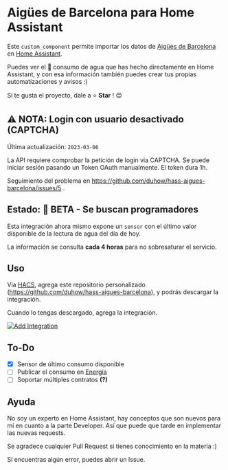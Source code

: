 # Aigües de Barcelona para Home Assistant

Este `custom_component` permite importar los datos de [Aigües de Barcelona](https://www.aiguesdebarcelona.cat/) en [Home Assistant](https://www.home-assistant.io/).

Puedes ver el 🚰 consumo de agua que has hecho directamente en Home Assistant, y con esa información también puedes crear tus propias automatizaciones y avisos :)

Si te gusta el proyecto, dale a ⭐ **Star** ! 😊

## :warning: NOTA: Login con usuario desactivado (CAPTCHA)

Última actualización: `2023-03-06`

La API requiere comprobar la petición de login via CAPTCHA.
Se puede iniciar sesión pasando un Token OAuth manualmente.
El token dura 1h.

Seguimiento del problema en https://github.com/duhow/hass-aigues-barcelona/issues/5 .

## Estado: 🔧 BETA - Se buscan programadores

Esta integración ahora mismo expone un `sensor` con el último valor disponible de la lectura de agua del día de hoy.

La información se consulta **cada 4 horas** para no sobresaturar el servicio.

## Uso

Via [HACS](https://hacs.xyz/), agrega este repositorio personalizado (https://github.com/duhow/hass-aigues-barcelona), y podrás descargar la integración.

Cuando lo tengas descargado, agrega la integración.

[![Add Integration](https://my.home-assistant.io/badges/config_flow_start.svg)](https://my.home-assistant.io/redirect/config_flow_start?domain=aigues_barcelona)

## To-Do

- [x] Sensor de último consumo disponible
- [ ] Publicar el consumo en [Energía](https://www.home-assistant.io/docs/energy/)
- [ ] Soportar múltiples contratos **(?)**

## Ayuda

No soy un experto en Home Assistant, hay conceptos que son nuevos para mí en cuanto a la parte Developer. Así que puede que tarde en implementar las nuevas requests.

Se agradece cualquier Pull Request si tienes conocimiento en la materia :)

Si encuentras algún error, puedes abrir un Issue.
